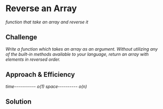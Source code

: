 # Reverse an Array

*function that take an array and reverse it*

## Challenge
*Write a function which takes an array as an argument. Without utilizing any of the built-in methods available to your language, return an array with elements in reversed order.*

## Approach & Efficiency
*time----------- o(1)*
*space---------- o(n)*

## Solution

